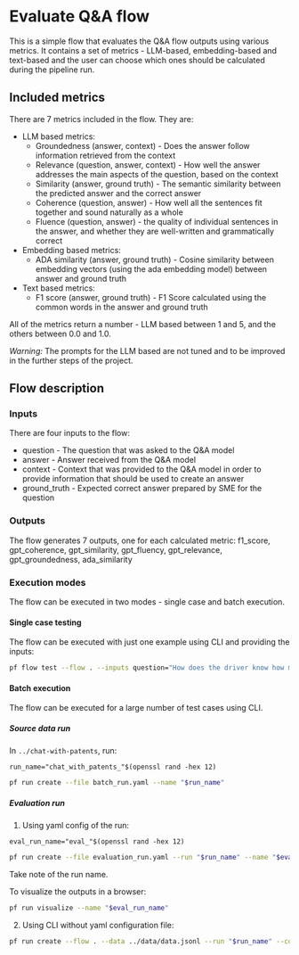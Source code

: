 # Evaluate Q&A flow

This is a simple flow that evaluates the Q&A flow outputs using various metrics.
It contains a set of metrics - LLM-based, embedding-based and text-based and the user can choose which ones should be calculated during the pipeline run.

## Included metrics

There are 7 metrics included in the flow. They are:

- LLM based metrics:
  - Groundedness (answer, context) - Does the answer follow information retrieved from the context
  - Relevance (question, answer, context) - How well the answer addresses the main aspects of the question, based on the context
  - Similarity (answer, ground truth) -  The semantic similarity between the predicted answer and the correct answer
  - Coherence (question, answer) - How well all the sentences fit together and sound naturally as a whole
  - Fluence (question, answer) - the quality of individual sentences in the answer, and whether they are well-written and grammatically correct
- Embedding based metrics:
  - ADA similarity (answer, ground truth) - Cosine similarity between embedding vectors (using the ada embedding model) between answer and ground truth
- Text based metrics:
  - F1 score (answer, ground truth) - F1 Score calculated using the common words in the answer and ground truth

All of the metrics return a number - LLM based between 1 and 5, and the others between 0.0 and 1.0.

_Warning:_ The prompts for the LLM based are not tuned and to be improved in the further steps of the project.

## Flow description

### Inputs

There are four inputs to the flow:

- question - The question that was asked to the Q&A model
- answer - Answer received from the Q&A model
- context - Context that was provided to the Q&A model in order to provide information that should be used to create an answer
- ground_truth - Expected correct answer prepared by SME for the question

### Outputs

The flow generates 7 outputs, one for each calculated metric:
f1_score, gpt_coherence, gpt_similarity, gpt_fluency, gpt_relevance, gpt_groundedness, ada_similarity

### Execution modes

The flow can be executed in two modes - single case and batch execution.

#### Single case testing

The flow can be executed with just one example using CLI and providing the inputs:

```bash
pf flow test --flow . --inputs question="How does the driver know how much fuel is in the tank?" answer="Turn on engine and look at the dashboard" ground_truth="Dashboard has a fuel gauge" context="The car is equipped with many gauges. When the engine is turned on you can check the battery level, fuel level, oil temperature."
```

#### Batch execution

The flow can be executed for a large number of test cases using CLI.

##### Source data run

In `../chat-with-patents`, run:

```
run_name="chat_with_patents_"$(openssl rand -hex 12)
```

```bash
pf run create --file batch_run.yaml --name "$run_name"
```

##### Evaluation run

1. Using yaml config of the run:

```
eval_run_name="eval_"$(openssl rand -hex 12)
```

```bash
pf run create --file evaluation_run.yaml --run "$run_name" --name "$eval_run_name"
```

Take note of the run name.

To visualize the outputs in a browser:

```bash
pf run visualize --name "$eval_run_name"
```

2. Using CLI without yaml configuration file:

```bash
pf run create --flow . --data ../data/data.jsonl --run "$run_name" --column-mapping ground_truth='${data.groundtruth}' question='${run.inputs.question}' answer='${run.outputs.output}' context='${run.outputs.context}' metrics='all' --stream
```
